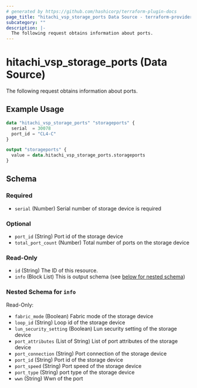 ```yaml
---
# generated by https://github.com/hashicorp/terraform-plugin-docs
page_title: "hitachi_vsp_storage_ports Data Source - terraform-provider-hitachi"
subcategory: ""
description: |-
  The following request obtains information about ports.
---
```


# hitachi_vsp_storage_ports (Data Source)

The following request obtains information about ports.

## Example Usage

```terraform
data "hitachi_vsp_storage_ports" "storageports" {
  serial  = 30078
  port_id = "CL4-C"
}

output "storageports" {
  value = data.hitachi_vsp_storage_ports.storageports
}
```

<!-- schema generated by tfplugindocs -->
## Schema

### Required

- `serial` (Number) Serial number of storage device is required

### Optional

- `port_id` (String) Port id of the storage device
- `total_port_count` (Number) Total number of ports on the storage device

### Read-Only

- `id` (String) The ID of this resource.
- `info` (Block List) This is output schema (see [below for nested schema](#nestedblock--info))

<a id="nestedblock--info"></a>
### Nested Schema for `info`

Read-Only:

- `fabric_mode` (Boolean) Fabric mode of the storage device
- `loop_id` (String) Loop id of the storage device
- `lun_security_setting` (Boolean) Lun security setting of the storage device
- `port_attributes` (List of String) List of port attributes of the storage device
- `port_connection` (String) Port connection of the storage device
- `port_id` (String) Port id of the storage device
- `port_speed` (String) Port speed of the storage device
- `port_type` (String) port type of the storage device
- `wwn` (String) Wwn of the port
